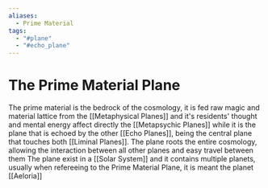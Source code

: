 ```yaml
---
aliases:
  - Prime Material
tags:
  - "#plane"
  - "#echo_plane"
---
```

# The Prime Material Plane

The prime material is the bedrock of the cosmology, it is fed raw magic and material lattice from the [[Metaphysical Planes]] and it's residents' thought and mental energy affect directly the [[Metapsychic Planes]] while it is the plane that is echoed by the other [[Echo Planes]], being the central plane that touches both [[Liminal Planes]]. 
The plane roots the entire cosmology, allowing the interaction between all other planes and easy travel between them
The plane exist in a [[Solar System]] and it contains multiple planets, usually when refereeing to the Prime Material Plane, it is meant the planet [[Aeloria]] 


